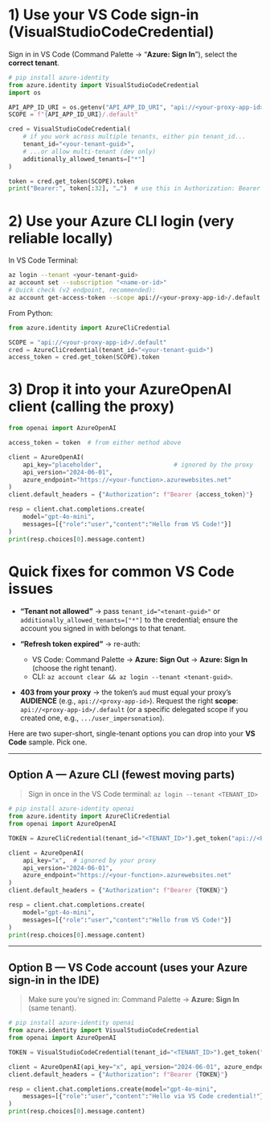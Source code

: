 
# 1) Use your VS Code sign-in (VisualStudioCodeCredential)

Sign in in VS Code (Command Palette → “**Azure: Sign In**”), select the **correct tenant**.

```python
# pip install azure-identity
from azure.identity import VisualStudioCodeCredential
import os

API_APP_ID_URI = os.getenv("API_APP_ID_URI", "api://<your-proxy-app-id>")  # audience of your proxy
SCOPE = f"{API_APP_ID_URI}/.default"

cred = VisualStudioCodeCredential(
    # if you work across multiple tenants, either pin tenant_id...
    tenant_id="<your-tenant-guid>",
    # ...or allow multi-tenant (dev only)
    additionally_allowed_tenants=["*"]
)

token = cred.get_token(SCOPE).token
print("Bearer:", token[:32], "…")  # use this in Authorization: Bearer <token>
```

# 2) Use your Azure CLI login (very reliable locally)

In VS Code Terminal:

```bash
az login --tenant <your-tenant-guid>
az account set --subscription "<name-or-id>"
# Quick check (v2 endpoint, recommended):
az account get-access-token --scope api://<your-proxy-app-id>/.default -o tsv --query accessToken
```

From Python:

```python
from azure.identity import AzureCliCredential

SCOPE = "api://<your-proxy-app-id>/.default"
cred = AzureCliCredential(tenant_id="<your-tenant-guid>")
access_token = cred.get_token(SCOPE).token
```

# 3) Drop it into your AzureOpenAI client (calling the proxy)

```python
from openai import AzureOpenAI

access_token = token  # from either method above

client = AzureOpenAI(
    api_key="placeholder",                    # ignored by the proxy
    api_version="2024-06-01",
    azure_endpoint="https://<your-function>.azurewebsites.net"
)
client.default_headers = {"Authorization": f"Bearer {access_token}"}

resp = client.chat.completions.create(
    model="gpt-4o-mini",
    messages=[{"role":"user","content":"Hello from VS Code!"}]
)
print(resp.choices[0].message.content)
```

# Quick fixes for common VS Code issues

* **“Tenant not allowed”** → pass `tenant_id="<tenant-guid>"` or `additionally_allowed_tenants=["*"]` to the credential; ensure the account you signed in with belongs to that tenant.
* **“Refresh token expired”** → re-auth:

  * VS Code: Command Palette → **Azure: Sign Out** → **Azure: Sign In** (choose the right tenant).
  * CLI: `az account clear && az login --tenant <tenant-guid>`.
* **403 from your proxy** → the token’s `aud` must equal your proxy’s **AUDIENCE** (e.g., `api://<proxy-app-id>`). Request the right **scope**: `api://<proxy-app-id>/.default` (or a specific delegated scope if you created one, e.g., `.../user_impersonation`).

Here are two super-short, single-tenant options you can drop into your **VS Code** sample. Pick one.

---

## Option A — Azure CLI (fewest moving parts)

> Sign in once in the VS Code terminal: `az login --tenant <TENANT_ID>`

```python
# pip install azure-identity openai
from azure.identity import AzureCliCredential
from openai import AzureOpenAI

TOKEN = AzureCliCredential(tenant_id="<TENANT_ID>").get_token("api://<PROXY_APP_ID>/.default").token

client = AzureOpenAI(
    api_key="x",  # ignored by your proxy
    api_version="2024-06-01",
    azure_endpoint="https://<your-function>.azurewebsites.net"
)
client.default_headers = {"Authorization": f"Bearer {TOKEN}"}

resp = client.chat.completions.create(
    model="gpt-4o-mini",
    messages=[{"role":"user","content":"Hello from VS Code!"}]
)
print(resp.choices[0].message.content)
```

---

## Option B — VS Code account (uses your Azure sign-in in the IDE)

> Make sure you’re signed in: Command Palette → **Azure: Sign In** (same tenant).

```python
# pip install azure-identity openai
from azure.identity import VisualStudioCodeCredential
from openai import AzureOpenAI

TOKEN = VisualStudioCodeCredential(tenant_id="<TENANT_ID>").get_token("api://<PROXY_APP_ID>/.default").token

client = AzureOpenAI(api_key="x", api_version="2024-06-01", azure_endpoint="https://<your-function>.azurewebsites.net")
client.default_headers = {"Authorization": f"Bearer {TOKEN}"}

resp = client.chat.completions.create(model="gpt-4o-mini",
    messages=[{"role":"user","content":"Hello via VS Code credential!"}]
)
print(resp.choices[0].message.content)
```
